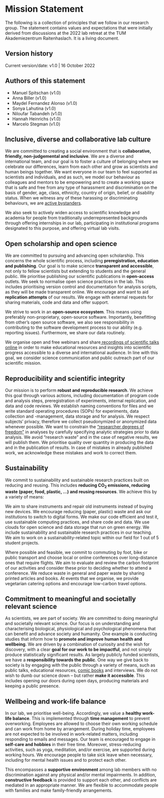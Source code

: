 # Mission Statement

The following is a collection of principles that we follow in our research  group. The statement contains values and expectations that were initially  derived from discussions at the 2022 lab retreat at the TUM  Akademiezentrum Raitenhaslach. It is a living document.

## Version history

Current version/date: v1.0 | 16 October 2022

## Authors of this statement

- Manuel Spitschan (v1.0)
- Anna Biller (v1.0)
- Maydel Fernandez Alonso (v1.0)
- Sonya Lahutina (v1.0)
- Niloufar Tabandeh (v1.0)
- Hannah Heinrichs (v1.0)
- Marcelo Stegman (v1.0)

## Inclusive, diverse and collaborative lab culture

We are committed to creating a social environment that is **collaborative, friendly, non-judgemental and inclusive**. We are a diverse and international team, and our goal is to foster a culture of belonging where we celebrate our differences, learn from each other and grow as scientists and human beings together. We want everyone in our team to feel supported as scientists and individuals, and as such, we model our behaviour as colleagues and mentors to be empowering and to create a working space that is safe and free from any type of harassment and discrimination on the basis of gender, age, class, ethnicity, country of origin, belief, or disability status. When we witness any of these harassing or discriminating behaviours, we are [active bystanders](https://web.mit.edu/bystanders/definition/index.html).

We also seek to actively widen access to scientific knowledge and academia for people from traditionally underrepresented backgrounds through offering internships in our lab, participating in institutional programs designated to this purpose, and offering virtual lab visits.

## Open scholarship and open science

We are committed to pursuing and advancing open scholarship. This concerns the whole scientific process, including **preregistration, education and publishing**. Our goal is to make science **transparent and accessible**, not only to fellow scientists but extending to students and the general public. We prioritise publishing our scientific publications in **open-access** outlets. We seek to normalise open science practices in the lab. This includes prioritising version control and documentation for analysis scripts, as they will be made transparent online. We encourage and want to aid **replication attempts** of our results. We engage with external requests for sharing materials, code and data and offer support.

We strive to work in an **open-source ecosystem**. This means using preferably non-proprietary, open-source software. Importantly, benefitting from other’s open source software, we also see responsibility in contributing to the software development process to our ability (e.g. reporting issues). Furthermore, we share our data routinely.

We organise open and free webinars and share[ recordings of scientific talks online](https://www.youtube.com/channel/UCTrGLi-baRDhagV8ckBFgPQ/featured) in order to make educational resources and insights into scientific progress accessible to a diverse and international audience. In line with this goal, we consider science communication and public outreach part of our scientific mission.

## Reproducibility and scientific integrity

Our mission is to perform **robust and reproducible research**. We achieve this goal through various actions, including documentation of program code and analysis steps,  preregistration of experiments, internal replication, and data and code reviews. We establish naming conventions for files and we write standard operating procedures (SOPs) for experiments, data collection and -management, data storage and for analysis. We respect subjects’ privacy, therefore we collect pseudonymized or anonymized data whenever possible. We want to constrain the [“researcher degrees of freedom”](https://doi.org/10.3389/fpsyg.2016.01832) in analyses by carefully specifying analytic strategies prior to data analysis. We avoid “research waste” and in the case of negative results, we will publish them. We prioritise quality over quantity in producing the data and in the publication of results. In case of mistakes in already published work, we acknowledge these mistakes and work to correct them.

## Sustainability

We commit to sustainability and sustainable research practices built on reducing and reusing. This includes **reducing CO<sub>2</sub> emissions, reducing waste (paper, food, plastic, …) and reusing resources**. We achieve this by a variety of means:

We aim to share instruments and repair old instruments instead of buying new devices. We encourage reducing (paper, plastic) waste and ask our institutions to switch to digital forms. We make our code efficient and test it, use sustainable computing practices, and share code and data. We use clouds for open science and data storage that run on green energy. We include sustainability and sustainable research practices in our teaching. We aim to work on a sustainability-related topic within our field for 1 out of 5 student projects.

Where possible and feasible, we commit to commuting by foot, bike or public transport and choose local or online conferences over long-distance ones that require flights. We aim to evaluate and review the carbon footprint of our activities and consider these prior to deciding whether to attend a conference. We reduce waste in general and paper waste by sharing printed articles and books. At events that we organise, we provide vegetarian catering options and encourage low-carbon travel options.

## Commitment to meaningful and societally relevant science

As scientists, we are part of society. We are committed to doing meaningful and societally relevant science. Our focus is on understanding and characterising biological, physiological and psychological phenomena that can benefit and advance society and humanity. One example is conducting studies that inform how to **promote and improve human health and wellbeing**. We are driven by a combination of curiosity and the wish for discovery, with a clear **goal for our work to be impactful**, and not simply produce statistically significant results. As largely publicly funded scientists, we have a **responsibility towards the public**. One way we give back to society is by engaging with the public through a variety of means, such as public talks, educational resources, [comic books](https://enlightenyourclock.org/) and interviews. We do not wish to dumb our science down – but rather **make it accessible**. This includes opening our doors during open days, producing materials and keeping a public presence.

## Wellbeing and work-life balance

In our lab, we prioritise well-being. Accordingly, we value a **healthy work-life balance**. This is implemented through **time management** to prevent overworking. Employees are allowed to choose their own working schedule and can work from home by arrangement. During holiday time, employees are not expected to be involved in work-related matters, including responding to emails and messages. Our team is encouraged to engage in **self-care and hobbies** in their free time. Moreover, stress-reducing activities, such as yoga, meditation, and/or exercise, are supported during working hours. We encourage people to take sick leave when necessary, including for mental health issues and to protect each other.

This encompasses a **supportive environment** among lab members with no discrimination against any physical and/or mental impairments. In addition, **constructive feedback** is provided to support each other, and conflicts are mediated in an appropriate manner. We are flexible to accommodate people with families and make family-friendly arrangements.
